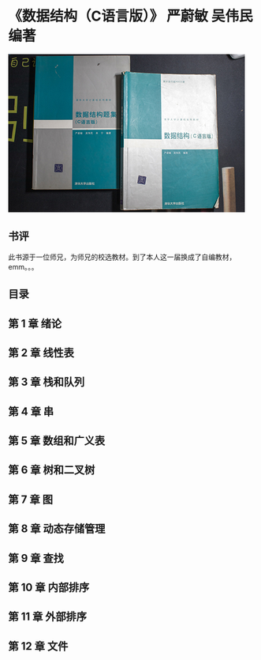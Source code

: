 # 《数据结构（C语言版）》 严蔚敏 吴伟民 编著

![](IMG_6226.jpg)

## 书评

此书源于一位师兄，为师兄的校选教材。到了本人这一届换成了自编教材，emm。。。

## 目录

## 第 1 章 绪论
## 第 2 章 线性表
## 第 3 章 栈和队列
## 第 4 章 串
## 第 5 章 数组和广义表
## 第 6 章 树和二叉树
## 第 7 章 图
## 第 8 章 动态存储管理
## 第 9 章 查找
## 第 10 章 内部排序
## 第 11 章 外部排序
## 第 12 章 文件